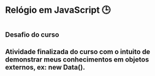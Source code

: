 
<h1> Relógio em JavaScript &#x1F552 <h1/>
<h2> Desafio do curso <h2/>
<p> Atividade finalizada do curso com o intuito de demonstrar meus conhecimentos em objetos externos, ex: new Data(). <p>
